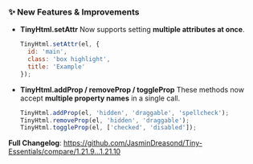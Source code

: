 ### ✨ New Features & Improvements

* **TinyHtml.setAttr**
  Now supports setting **multiple attributes at once**.

  ```js
  TinyHtml.setAttr(el, {
    id: 'main',
    class: 'box highlight',
    title: 'Example'
  });
  ```

* **TinyHtml.addProp / removeProp / toggleProp**
  These methods now accept **multiple property names** in a single call.

  ```js
  TinyHtml.addProp(el, 'hidden', 'draggable', 'spellcheck');
  TinyHtml.removeProp(el, 'hidden', 'draggable');
  TinyHtml.toggleProp(el, ['checked', 'disabled']);
  ```

**Full Changelog**: https://github.com/JasminDreasond/Tiny-Essentials/compare/1.21.9...1.21.10
